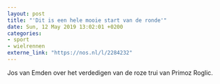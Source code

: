 ```yaml
---
layout: post
title: "'Dit is een hele mooie start van de ronde'"
date: Sun, 12 May 2019 13:02:01 +0200
categories: 
- sport 
- wielrennen 
externe_link: "https://nos.nl/l/2284232"
---
```


Jos van Emden over het verdedigen van de roze trui van Primoz Roglic.
